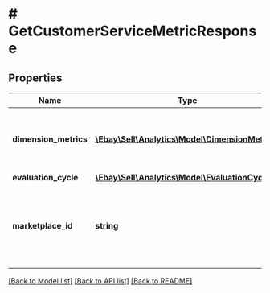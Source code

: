 # # GetCustomerServiceMetricResponse

## Properties

Name | Type | Description | Notes
------------ | ------------- | ------------- | -------------
**dimension_metrics** | [**\Ebay\Sell\Analytics\Model\DimensionMetric[]**](DimensionMetric.md) | This container provides a seller&#39;s customer service metric performance for a given dimension. In the getCustomerServiceMetric request, specify values for the following request parameters to control the returned dimension and the associated metric values: customer_service_metric_type evaluation_type evaluation_marketplace_id | [optional]
**evaluation_cycle** | [**\Ebay\Sell\Analytics\Model\EvaluationCycle**](EvaluationCycle.md) |  | [optional]
**marketplace_id** | **string** | The eBay marketplace ID of the marketplace upon which the customer service metric evaluation is based. The customer_service_metric resource supports a limited set of marketplaces. For a complete list of the supported marketplaces, please see the Service metrics policy page. For implementation help, refer to &lt;a href&#x3D;&#39;https://developer.ebay.com/api-docs/sell/analytics/types/bas:MarketplaceIdEnum&#39;&gt;eBay API documentation&lt;/a&gt; | [optional]

[[Back to Model list]](../../README.md#models) [[Back to API list]](../../README.md#endpoints) [[Back to README]](../../README.md)
